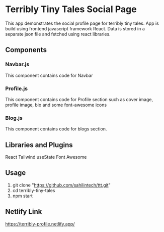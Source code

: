 # Terribly Tiny Tales Social Page

This app demonstrates the social profile page for terribly tiny tales. App is build using frontend javascript framework React. Data is stored in a separate json file and fetched using react libraries.

## Components

### Navbar.js

This component contains code for Navbar 

### Profile.js

This component contains code for Profile section such as cover image, profile image, bio and some font-awesome icons

### Blog.js

This component contains code for blogs section.

## Libraries and Plugins

React
Tailwind
useState
Font Awesome

## Usage

1) git clone "https://github.com/sahilintech/ttt.git"
2) cd terribly-tiny-tales
3) npm start

## Netlify Link
https://terribly-profile.netlify.app/